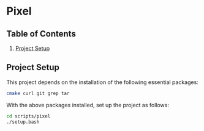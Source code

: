 # Pixel

## Table of Contents

1. [Project Setup](#project-setup)

## Project Setup

This project depends on the installation of the following essential packages:

```bash
cmake curl git grep tar
```

With the above packages installed, set up the project as follows:

```bash
cd scripts/pixel
./setup.bash
```
